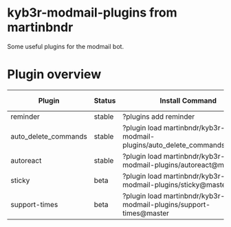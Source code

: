 # kyb3r-modmail-plugins from martinbndr
Some useful plugins for the modmail bot.

# Plugin overview

| Plugin               | Status | Install Command                                                           | Notes                                  |  Registry added |
|----------------------|--------|---------------------------------------------------------------------------|----------------------------------------|-----------------|
| reminder             | stable | ?plugins add reminder                                                     | -                                      |  Yes            |
| auto_delete_commands | stable | ?plugin load martinbndr/kyb3r-modmail-plugins/auto_delete_commands@master | May break some features/causing errors |  No             |
| autoreact            | stable | ?plugin load martinbndr/kyb3r-modmail-plugins/autoreact@master            | -                                      |  Pending        |
| sticky               | beta   | ?plugin load martinbndr/kyb3r-modmail-plugins/sticky@master               | -                                      |  No             |
| support-times        | beta   | ?plugin load martinbndr/kyb3r-modmail-plugins/support-times@master        | -                                      |  No             |
